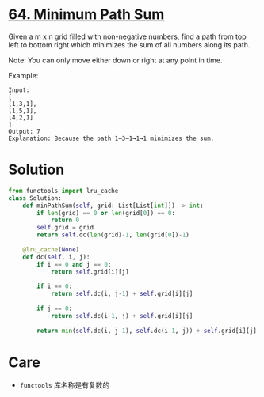 # [64. Minimum Path Sum](https://leetcode.com/problems/minimum-path-sum/)

Given a m x n grid filled with non-negative numbers, find a path from top left to bottom right which minimizes the sum of all numbers along its path.

Note: You can only move either down or right at any point in time.

Example:

    Input:
    [
    [1,3,1],
    [1,5,1],
    [4,2,1]
    ]
    Output: 7
    Explanation: Because the path 1→3→1→1→1 minimizes the sum.

# Solution
```python
from functools import lru_cache
class Solution:
    def minPathSum(self, grid: List[List[int]]) -> int:
        if len(grid) == 0 or len(grid[0]) == 0:
            return 0
        self.grid = grid
        return self.dc(len(grid)-1, len(grid[0])-1)
    
    @lru_cache(None)
    def dc(self, i, j):
        if i == 0 and j == 0:
            return self.grid[i][j]
        
        if i == 0:
            return self.dc(i, j-1) + self.grid[i][j]
        
        if j == 0:
            return self.dc(i-1, j) + self.grid[i][j]
        
        return min(self.dc(i, j-1), self.dc(i-1, j)) + self.grid[i][j]
```

# Care
- `functools` 库名称是有复数的